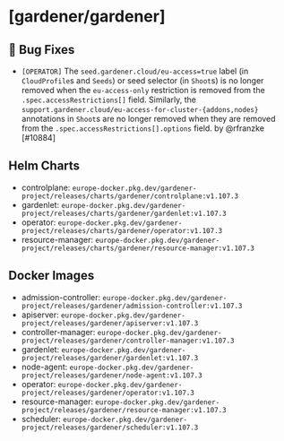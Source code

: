 # [gardener/gardener]

## 🐛 Bug Fixes

- `[OPERATOR]` The `seed.gardener.cloud/eu-access=true` label (in `CloudProfile`s and `Seeds`) or seed selector (in `Shoot`s) is no longer removed when the `eu-access-only` restriction is removed from the `.spec.accessRestrictions[]` field. Similarly, the `support.gardener.cloud/eu-access-for-cluster-{addons,nodes}` annotations in `Shoot`s are no longer removed when they are removed from the `.spec.accessRestrictions[].options` field. by @rfranzke [#10884]

## Helm Charts
- controlplane: `europe-docker.pkg.dev/gardener-project/releases/charts/gardener/controlplane:v1.107.3`
- gardenlet: `europe-docker.pkg.dev/gardener-project/releases/charts/gardener/gardenlet:v1.107.3`
- operator: `europe-docker.pkg.dev/gardener-project/releases/charts/gardener/operator:v1.107.3`
- resource-manager: `europe-docker.pkg.dev/gardener-project/releases/charts/gardener/resource-manager:v1.107.3`
## Docker Images
- admission-controller: `europe-docker.pkg.dev/gardener-project/releases/gardener/admission-controller:v1.107.3`
- apiserver: `europe-docker.pkg.dev/gardener-project/releases/gardener/apiserver:v1.107.3`
- controller-manager: `europe-docker.pkg.dev/gardener-project/releases/gardener/controller-manager:v1.107.3`
- gardenlet: `europe-docker.pkg.dev/gardener-project/releases/gardener/gardenlet:v1.107.3`
- node-agent: `europe-docker.pkg.dev/gardener-project/releases/gardener/node-agent:v1.107.3`
- operator: `europe-docker.pkg.dev/gardener-project/releases/gardener/operator:v1.107.3`
- resource-manager: `europe-docker.pkg.dev/gardener-project/releases/gardener/resource-manager:v1.107.3`
- scheduler: `europe-docker.pkg.dev/gardener-project/releases/gardener/scheduler:v1.107.3`
